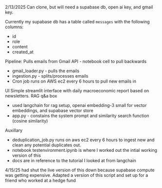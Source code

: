 2/13/2025
Can clone, but will need a supabase db, open ai key, and gmail key. 

Currently my supabase db has a table called `messages` with the following columns:
- id
- role
- content
- created_at

Pipeline:
Pulls emails from Gmail API - notebook cell to pull backwards
- gmail_loader.py - pulls the emails
- ingestion.py - splits/processes emails
- Cron job runs on AWS ec2 every 6 hours to pull new emails in

UI
Simple streamlit interface with daily macroeconomic report based on newsletters. RAG q&a box 
- used langchain for rag setup, openai embedding-3 small for vector embeddings, and supabase vector store
- app.py -  constains the system prompt and similarity search function (cosine similarity)

Auxillary
- deduplication_job.py runs on aws ec2 every 6 hours to ingest new and clean any potential duplicates out. 
- notebook testenvironment.ipynb is where I worked out the intial working version of this
- docs are in reference to the tutorial I looked at from langchain



4/15/25
had shut the live version of this down because supabase compute was getting expensive.
Adapted a version of this script and set up for a friend who worked at a hedge fund
